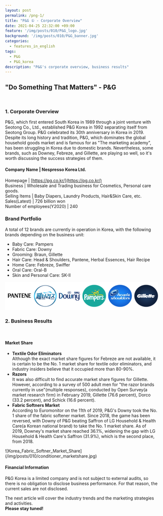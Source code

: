 ```yaml
---
layout: post
permalink: /png-1/
title: "P&G ① - Corporate Overview"
date: 2021-04-25 22:32:00 +09:00
feature: '/img/posts/010/P&G_logo.jpg'
background: '/img/posts/010/P&G_banner.jpg'
categories:
  - features_in_english
tags:
  - P&G
  - P&G_korea
description: "P&G's corporate overview, business results"
---
```


## "Do Something That Matters" - P&G

<br>

### 1. Corporate Overview

P&G, which first entered South Korea in 1989 through a joint venture with Seotong Co., Ltd., established P&G Korea in 1992 separating itself from Seotong Group. P&G celebrated its 30th anniversary in Korea in 2019. Despite its long history and tradition, P&G, which dominates the global household goods market and is famous for as "The marketing academy", has been struggling in Korea due to domestic brands. Nevertheless, some brands, such as Downey, Febreze, and Gillette, are playing so well, so it's worth discussing the success strategies of them.

#### Company Name | Nespresso Korea Ltd.
Homepage | [https://pg.co.kr/](https://pg.co.kr/)<br>
Business | Wholesale and Trading business for Cosmetics, Personal care goods.<br>
Selling Items | Baby Diapers, Laundry Products, Hair&Skin Care, etc.<br>
Sales(Latest) | 726 billion won<br>
Number of employees(Y2020) | 240<br>

### Brand Portfolio

A total of 12 brands are currently in operation in Korea, with the following brands depending on the business unit:
  <ul>
    <li>Baby Care: Pampers</li>
    <li>Fabric Care: Downy</li>
    <li>Grooming: Braun, Gillette</li>
    <li>Hair Care: Head & Shoulders, Pantene, Herbal Essences, Hair Recipe</li>
    <li>Home Care: Febreze, Swiffer</li>
    <li>Oral Care: Oral-B</li>
    <li>Skin and Personal Care: SK-Ⅱ</li>
  </ul>

![P&G_brand_portfolio](/img/posts/010/koreabrands.png)

### 2. Business Results

<br>

#### Market Share

  <ul>
    <li><b>Textile Odor Eliminators</b>
    <br>
    Although the exact market share figures for Febreze are not available, it is certain to be the No. 1 market share for textile odor eliminators, and industry insiders believe that it occupied more than 80-90%.
    </li>
    <li><b>Razors</b>
    <br>
    It was also difficult to find accurate market share figures for Gillette. However, according to a survey of 500 adult men for "the razor brands currently in use"(multiple responses), conducted by Open Survey(a market research firm) in February 2019, Gillette (76.6 percent), Dorco (33.2 percent), and Schick (16.6 percent).
    </li>
    <li><b>Fabric Softners Market</b>
    <br>
    According to Euromonitor on the 11th of 2019, P&G's Downy took the No. 1 share of the fabric softener market. Since 2018, the game has been reversed, with Downy of P&G beating Saffron of LG Household & Health Care(a Korean national brand) to take the No. 1 market share. As of 2019, Downey's market share reached 36.1%, widening the gap with LG Household & Health Care's Saffron (31.9%), which is the second place, from 2018.
    </li>
  </ul>
![Korea_Fabric_Softner_Market_Share](/img/posts/010/conditioner_marketshare.jpg)

#### Financial Information

P&G Korea is a limited company and is not subject to external audits, so there is no obligation to disclose business performance. For that reason, the current sales are not disclosed.

The next article will cover the industry trends and the marketing strategies and activities.<br>
<strong>Please stay tuned!</strong>
